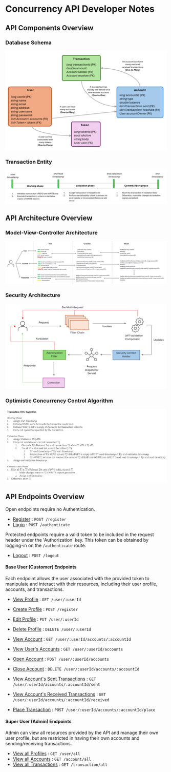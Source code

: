 # Concurrency API Developer Notes

## API Components Overview

### Database Schema
![](next/markdown/media/db.png)

### Transaction Entity
![](next/markdown/media/transaction.png)

## API Architecture Overview

### Model-View-Controller Architecture
![](next/markdown/media/mvc.png)

### Security Architecture
![](next/markdown/media/security.png)

### Optimistic Concurrency Control Algorithm
![](next/markdown/media/algorithm.png)

## API Endpoints Overview

Open endpoints require no Authentication.

* [Register](next/markdown/auth/register.md) : `POST /register`
* [Login](next/markdown/auth/login.md) : `POST /authenticate`

Protected endpoints require a valid token to be included in the request header under the 'Authorization' key.
This token can be obtained by logging-in on the `/authenticate` route.

* [Logout](next/markdown/auth/logout.md) : `POST /logout`

#### Base User (Customer) Endpoints

Each endpoint allows the user associated with the provided token to
manipulate and interact with their resources, including their user profile,
accounts, and transactions. 

* [View Profile](next/markdown/user/viewProfile.md) : `GET /user/:userId`
* [Create Profile](next/markdown/auth/register.md) : `POST /register`
* [Edit Profile](next/markdown/user/updateProfile.md) : `PUT /user/:userId`
* [Delete Profile](next/markdown/user/deleteProfile.md) : `DELETE /user/:userId`


* [View Account](next/markdown/account/viewAccount.md) : `GET /user/:userId/accounts/:accountId`
* [View User's Accounts](next/markdown/account/viewAllUserAccounts.md) : `GET /user/:userId/accounts`
* [Open Account](next/markdown/account/openAccount.md) : `POST /user/:userId/accounts`
* [Close Account](next/markdown/account/closeAccount.md) : `DELETE /user/:userId/accounts/:accountId`


* [View Account's Sent Transactions](next/markdown/account/viewAccountSentTransactions.md) : `GET /user/:userId/accounts/:accountId/sent`
* [View Account's Received Transactions](next/markdown/account/viewAccountReceivedTransactions.md) : `GET /user/:userId/accounts/:accountId/received`
* [Place Transaction](next/markdown/transaction/placeTransaction.md) : `POST /user/:userId/accounts/:accountId/place`

#### Super User (Admin) Endpoints

Admin can view all resources provided by the API and manage their own user profile, but are restricted in having their
own accounts and sending/receiving transactions.

* [View all Profiles](next/markdown/admin/viewAllProfiles.md) : `GET /user/all`
* [View all Accounts](next/markdown/admin/viewAllAccounts.md) : `GET /account/all`
* [View all Transactions](next/markdown/admin/viewAllTransactions.md) : `GET /transaction/all`
